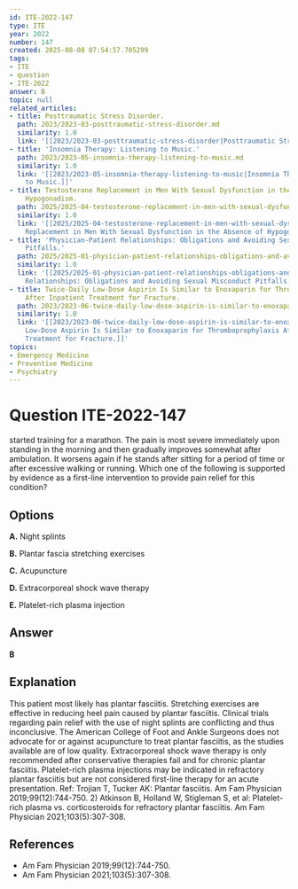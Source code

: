 ```yaml
---
id: ITE-2022-147
type: ITE
year: 2022
number: 147
created: 2025-08-08 07:54:57.705299
tags:
- ITE
- question
- ITE-2022
answer: B
topic: null
related_articles:
- title: Posttraumatic Stress Disorder.
  path: 2023/2023-03-posttraumatic-stress-disorder.md
  similarity: 1.0
  link: '[[2023/2023-03-posttraumatic-stress-disorder|Posttraumatic Stress Disorder.]]'
- title: 'Insomnia Therapy: Listening to Music.'
  path: 2023/2023-05-insomnia-therapy-listening-to-music.md
  similarity: 1.0
  link: '[[2023/2023-05-insomnia-therapy-listening-to-music|Insomnia Therapy: Listening
    to Music.]]'
- title: Testosterone Replacement in Men With Sexual Dysfunction in the Absence of
    Hypogonadism.
  path: 2025/2025-04-testosterone-replacement-in-men-with-sexual-dysfunction-in-t.md
  similarity: 1.0
  link: '[[2025/2025-04-testosterone-replacement-in-men-with-sexual-dysfunction-in-t|Testosterone
    Replacement in Men With Sexual Dysfunction in the Absence of Hypogonadism.]]'
- title: 'Physician-Patient Relationships: Obligations and Avoiding Sexual Misconduct
    Pitfalls.'
  path: 2025/2025-01-physician-patient-relationships-obligations-and-avoiding-sex.md
  similarity: 1.0
  link: '[[2025/2025-01-physician-patient-relationships-obligations-and-avoiding-sex|Physician-Patient
    Relationships: Obligations and Avoiding Sexual Misconduct Pitfalls.]]'
- title: Twice-Daily Low-Dose Aspirin Is Similar to Enoxaparin for Thromboprophylaxis
    After Inpatient Treatment for Fracture.
  path: 2023/2023-06-twice-daily-low-dose-aspirin-is-similar-to-enoxaparin-for-th.md
  similarity: 1.0
  link: '[[2023/2023-06-twice-daily-low-dose-aspirin-is-similar-to-enoxaparin-for-th|Twice-Daily
    Low-Dose Aspirin Is Similar to Enoxaparin for Thromboprophylaxis After Inpatient
    Treatment for Fracture.]]'
topics:
- Emergency Medicine
- Preventive Medicine
- Psychiatry
---
```


# Question ITE-2022-147

started training for a marathon. The pain is most severe immediately upon standing in the morning and then gradually improves somewhat after ambulation. It worsens again if he stands after sitting for a period of time or after excessive walking or running. Which one of the following is supported by evidence as a first-line intervention to provide pain relief for this condition?

## Options

**A.** Night splints

**B.** Plantar fascia stretching exercises

**C.** Acupuncture

**D.** Extracorporeal shock wave therapy

**E.** Platelet-rich plasma injection

## Answer

**B**

## Explanation

This patient most likely has plantar fasciitis. Stretching exercises are effective in reducing heel pain caused
by plantar fasciitis. Clinical trials regarding pain relief with the use of night splints are conflicting and thus
inconclusive. The American College of Foot and Ankle Surgeons does not advocate for or against
acupuncture to treat plantar fasciitis, as the studies available are of low quality. Extracorporeal shock wave
therapy is only recommended after conservative therapies fail and for chronic plantar fasciitis. Platelet-rich
plasma injections may be indicated in refractory plantar fasciitis but are not considered first-line therapy
for an acute presentation.
Ref: Trojian T, Tucker AK: Plantar fasciitis. Am Fam Physician  2019;99(12):744-750. 2) Atkinson B, Holland W, Stigleman
S, et al: Platelet-rich plasma vs. corticosteroids for refractory plantar fasciitis. Am Fam Physician  2021;103(5):307-308.

## References

- Am Fam Physician  2019;99(12):744-750.
- Am Fam Physician  2021;103(5):307-308.
